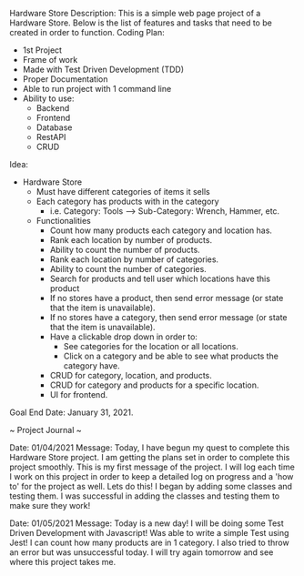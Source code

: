 Hardware Store
Description: This is a simple web page project of a Hardware Store. Below is the list of features and tasks that need to be created in order to function.
Coding Plan:
- 1st Project
- Frame of work
- Made with Test Driven Development (TDD)
- Proper Documentation
- Able to run project with 1 command line
- Ability to use:
    - Backend
    - Frontend
    - Database
    - RestAPI
    - CRUD

Idea:
- Hardware Store
    - Must have different categories of items it sells
    - Each category has products with in the category
        - i.e. Category: Tools --> Sub-Category: Wrench, Hammer, etc.
    - Functionalities
        - Count how many products each category and location has.
        - Rank each location by number of products.
        - Ability to count the number of products.
        - Rank each location by number of categories.
        - Ability to count the number of categories.
        - Search for products and tell user which locations have this product
        - If no stores have a product, then send error message (or state that the item is unavailable).
        - If no stores have a category, then send error message (or state that the item is unavailable).
        - Have a clickable drop down in order to: 
            - See categories for the location or all locations.
            - Click on a category and be able to see what products the category have.
        - CRUD for category, location, and products.
        - CRUD for category and products for a specific location.
        - UI for frontend. 

Goal End Date: January 31, 2021.

~ Project Journal ~ 

Date: 01/04/2021 
Message: Today, I have begun my quest to complete this Hardware Store project. I am getting the plans set in order to complete this project smoothly. This is my first message of the project. I will log each time I work on this project in order to keep a detailed log on progress and a 'how to' for the project as well. Lets do this! I began by adding some classes and testing them. I was successful in adding the classes and testing them to make sure they work!

Date: 01/05/2021
Message: Today is a new day! I will be doing some Test Driven Development with Javascript! Was able to write a simple Test using Jest! I can count how many products are in 1 category. I also tried to throw an error but was unsuccessful today. I will try again tomorrow and see where this project takes me. 